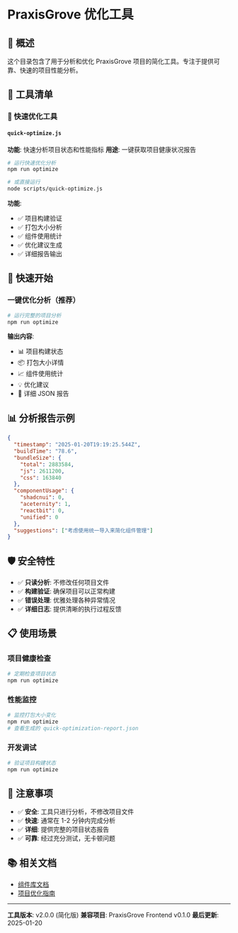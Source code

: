 # PraxisGrove 优化工具

## 🎯 概述

这个目录包含了用于分析和优化 PraxisGrove 项目的简化工具。专注于提供可靠、快速的项目性能分析。

## 📁 工具清单

### 🚀 快速优化工具

#### `quick-optimize.js`

**功能**: 快速分析项目状态和性能指标
**用途**: 一键获取项目健康状况报告

```bash
# 运行快速优化分析
npm run optimize

# 或直接运行
node scripts/quick-optimize.js
```

**功能**:

- ✅ 项目构建验证
- ✅ 打包大小分析
- ✅ 组件使用统计
- ✅ 优化建议生成
- ✅ 详细报告输出

## 🚀 快速开始

### 一键优化分析（推荐）

```bash
# 运行完整的项目分析
npm run optimize
```

**输出内容**:

- 📊 项目构建状态
- 📦 打包大小详情
- 📈 组件使用统计
- 💡 优化建议
- 📄 详细 JSON 报告

## 📊 分析报告示例

```json
{
  "timestamp": "2025-01-20T19:19:25.544Z",
  "buildTime": "78.6",
  "bundleSize": {
    "total": 2883584,
    "js": 2611200,
    "css": 163840
  },
  "componentUsage": {
    "shadcnui": 0,
    "aceternity": 1,
    "reactbit": 0,
    "unified": 0
  },
  "suggestions": ["考虑使用统一导入来简化组件管理"]
}
```

## 🛡️ 安全特性

- ✅ **只读分析**: 不修改任何项目文件
- ✅ **构建验证**: 确保项目可以正常构建
- ✅ **错误处理**: 优雅处理各种异常情况
- ✅ **详细日志**: 提供清晰的执行过程反馈

## 📋 使用场景

### 项目健康检查

```bash
# 定期检查项目状态
npm run optimize
```

### 性能监控

```bash
# 监控打包大小变化
npm run optimize
# 查看生成的 quick-optimization-report.json
```

### 开发调试

```bash
# 验证项目构建状态
npm run optimize
```

## 🚨 注意事项

- ✅ **安全**: 工具只进行分析，不修改项目文件
- ✅ **快速**: 通常在 1-2 分钟内完成分析
- ✅ **详细**: 提供完整的项目状态报告
- ✅ **可靠**: 经过充分测试，无卡顿问题

## 📚 相关文档

- [组件库文档](../src/components/README.md)
- [项目优化指南](../docs/)

---

**工具版本**: v2.0.0 (简化版)
**兼容项目**: PraxisGrove Frontend v0.1.0
**最后更新**: 2025-01-20
